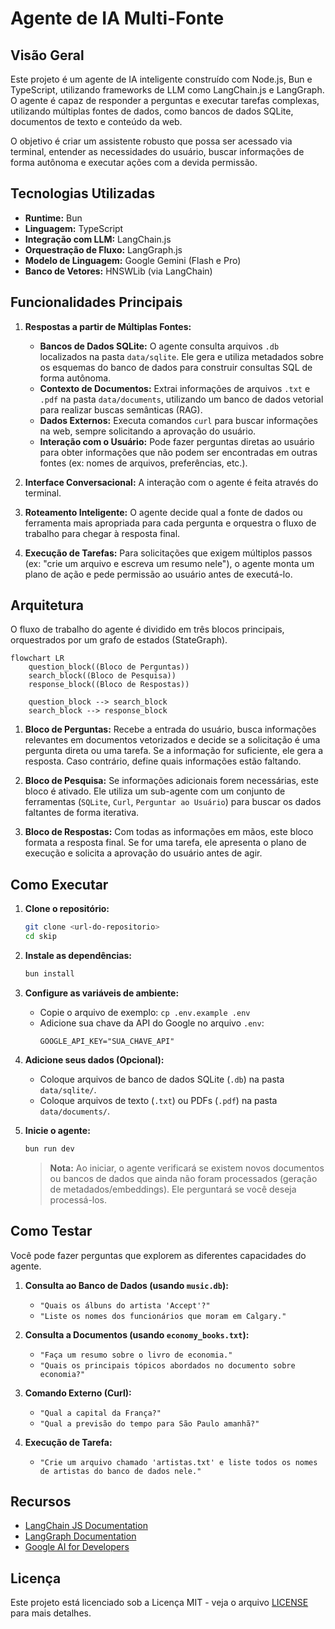 # Agente de IA Multi-Fonte

## Visão Geral

Este projeto é um agente de IA inteligente construído com Node.js, Bun e TypeScript, utilizando frameworks de LLM como LangChain.js e LangGraph. O agente é capaz de responder a perguntas e executar tarefas complexas, utilizando múltiplas fontes de dados, como bancos de dados SQLite, documentos de texto e conteúdo da web.

O objetivo é criar um assistente robusto que possa ser acessado via terminal, entender as necessidades do usuário, buscar informações de forma autônoma e executar ações com a devida permissão.

## Tecnologias Utilizadas

- **Runtime:** Bun
- **Linguagem:** TypeScript
- **Integração com LLM:** LangChain.js
- **Orquestração de Fluxo:** LangGraph.js
- **Modelo de Linguagem:** Google Gemini (Flash e Pro)
- **Banco de Vetores:** HNSWLib (via LangChain)

## Funcionalidades Principais

1.  **Respostas a partir de Múltiplas Fontes:**
    -   **Bancos de Dados SQLite:** O agente consulta arquivos `.db` localizados na pasta `data/sqlite`. Ele gera e utiliza metadados sobre os esquemas do banco de dados para construir consultas SQL de forma autônoma.
    -   **Contexto de Documentos:** Extrai informações de arquivos `.txt` e `.pdf` na pasta `data/documents`, utilizando um banco de dados vetorial para realizar buscas semânticas (RAG).
    -   **Dados Externos:** Executa comandos `curl` para buscar informações na web, sempre solicitando a aprovação do usuário.
    -   **Interação com o Usuário:** Pode fazer perguntas diretas ao usuário para obter informações que não podem ser encontradas em outras fontes (ex: nomes de arquivos, preferências, etc.).

2.  **Interface Conversacional:** A interação com o agente é feita através do terminal.

3.  **Roteamento Inteligente:** O agente decide qual a fonte de dados ou ferramenta mais apropriada para cada pergunta e orquestra o fluxo de trabalho para chegar à resposta final.

4.  **Execução de Tarefas:** Para solicitações que exigem múltiplos passos (ex: "crie um arquivo e escreva um resumo nele"), o agente monta um plano de ação e pede permissão ao usuário antes de executá-lo.

## Arquitetura

O fluxo de trabalho do agente é dividido em três blocos principais, orquestrados por um grafo de estados (StateGraph).

```mermaid
flowchart LR
    question_block((Bloco de Perguntas))
    search_block((Bloco de Pesquisa))
    response_block((Bloco de Respostas))

    question_block --> search_block
    search_block --> response_block
```

1.  **Bloco de Perguntas:** Recebe a entrada do usuário, busca informações relevantes em documentos vetorizados e decide se a solicitação é uma pergunta direta ou uma tarefa. Se a informação for suficiente, ele gera a resposta. Caso contrário, define quais informações estão faltando.

2.  **Bloco de Pesquisa:** Se informações adicionais forem necessárias, este bloco é ativado. Ele utiliza um sub-agente com um conjunto de ferramentas (`SQLite`, `Curl`, `Perguntar ao Usuário`) para buscar os dados faltantes de forma iterativa.

3.  **Bloco de Respostas:** Com todas as informações em mãos, este bloco formata a resposta final. Se for uma tarefa, ele apresenta o plano de execução e solicita a aprovação do usuário antes de agir.

## Como Executar

1.  **Clone o repositório:**
    ```bash
    git clone <url-do-repositorio>
    cd skip
    ```

2.  **Instale as dependências:**
    ```bash
    bun install
    ```

3.  **Configure as variáveis de ambiente:**
    -   Copie o arquivo de exemplo: `cp .env.example .env`
    -   Adicione sua chave da API do Google no arquivo `.env`:
        ```
        GOOGLE_API_KEY="SUA_CHAVE_API"
        ```

4.  **Adicione seus dados (Opcional):**
    -   Coloque arquivos de banco de dados SQLite (`.db`) na pasta `data/sqlite/`.
    -   Coloque arquivos de texto (`.txt`) ou PDFs (`.pdf`) na pasta `data/documents/`.

5.  **Inicie o agente:**
    ```bash
    bun run dev
    ```
    > **Nota:** Ao iniciar, o agente verificará se existem novos documentos ou bancos de dados que ainda não foram processados (geração de metadados/embeddings). Ele perguntará se você deseja processá-los.

## Como Testar

Você pode fazer perguntas que explorem as diferentes capacidades do agente.

1.  **Consulta ao Banco de Dados (usando `music.db`):**
    -   `"Quais os álbuns do artista 'Accept'?"`
    -   `"Liste os nomes dos funcionários que moram em Calgary."`

2.  **Consulta a Documentos (usando `economy_books.txt`):**
    -   `"Faça um resumo sobre o livro de economia."`
    -   `"Quais os principais tópicos abordados no documento sobre economia?"`

3.  **Comando Externo (Curl):**
    -   `"Qual a capital da França?"`
    -   `"Qual a previsão do tempo para São Paulo amanhã?"`

4.  **Execução de Tarefa:**
    -   `"Crie um arquivo chamado 'artistas.txt' e liste todos os nomes de artistas do banco de dados nele."`

## Recursos

-   [LangChain JS Documentation](https://js.langchain.com/docs/)
-   [LangGraph Documentation](https://js.langchain.com/docs/langgraph/)
-   [Google AI for Developers](https://ai.google.dev/)

## Licença

Este projeto está licenciado sob a Licença MIT - veja o arquivo [LICENSE](LICENSE) para mais detalhes.